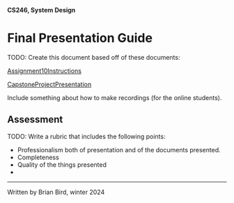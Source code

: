 **CS246, System Design**

# Final Presentation Guide

TODO: Create this document based off of these documents:

[Assignment10Instructions](Assignment10Instructions.md)

[CapstoneProjectPresentation](CapstoneProjectPresentation.md)

Include something about how to make recordings (for the online students).



## Assessment

TODO: Write a rubric that includes the following points:

- Professionalism both of presentation and of the documents presented.
- Completeness
- Quality of the things presented
- 

---

Written by Brian Bird, winter <time>2024</time>